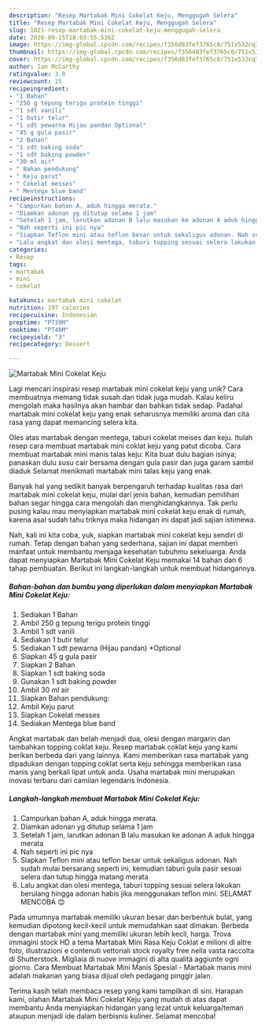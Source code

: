 ```yaml
---
description: "Resep Martabak Mini Cokelat Keju, Menggugah Selera"
title: "Resep Martabak Mini Cokelat Keju, Menggugah Selera"
slug: 1021-resep-martabak-mini-cokelat-keju-menggugah-selera
date: 2020-09-15T18:03:55.536Z
image: https://img-global.cpcdn.com/recipes/f356d83fef3765c0/751x532cq70/martabak-mini-cokelat-keju-foto-resep-utama.jpg
thumbnail: https://img-global.cpcdn.com/recipes/f356d83fef3765c0/751x532cq70/martabak-mini-cokelat-keju-foto-resep-utama.jpg
cover: https://img-global.cpcdn.com/recipes/f356d83fef3765c0/751x532cq70/martabak-mini-cokelat-keju-foto-resep-utama.jpg
author: Ian McCarthy
ratingvalue: 3.8
reviewcount: 15
recipeingredient:
- "1 Bahan"
- "250 g tepung terigu protein tinggi"
- "1 sdt vanili"
- "1 butir telur"
- "1 sdt pewarna Hijau pandan Optional"
- "45 g gula pasir"
- "2 Bahan"
- "1 sdt baking soda"
- "1 sdt baking powder"
- "30 ml air"
- " Bahan pendukung"
- " Keju parut"
- " Cokelat messes"
- " Mentega blue band"
recipeinstructions:
- "Campurkan bahan A, aduk hingga merata."
- "Diamkan adonan yg ditutup selama 1 jam"
- "Setelah 1 jam, larutkan adonan B lalu masukan ke adonan A aduk hingga merata"
- "Nah seperti ini pic nya"
- "Siapkan Teflon mini atau teflon besar untuk sekaligus adonan. Nah sudah mulai bersarang seperti ini, kemudian taburi gula pasir sesuai selera dan tutup hingga matang merata"
- "Lalu angkat dan olesi mentega, taburi topping sesuai selera lakukan berulang hingga adonan habis jika menggunakan teflon mini. SELAMAT MENCOBA 😊"
categories:
- Resep
tags:
- martabak
- mini
- cokelat

katakunci: martabak mini cokelat 
nutrition: 197 calories
recipecuisine: Indonesian
preptime: "PT39M"
cooktime: "PT48M"
recipeyield: "3"
recipecategory: Dessert

---
```



![Martabak Mini Cokelat Keju](https://img-global.cpcdn.com/recipes/f356d83fef3765c0/751x532cq70/martabak-mini-cokelat-keju-foto-resep-utama.jpg)

Lagi mencari inspirasi resep martabak mini cokelat keju yang unik? Cara membuatnya memang tidak susah dan tidak juga mudah. Kalau keliru mengolah maka hasilnya akan hambar dan bahkan tidak sedap. Padahal martabak mini cokelat keju yang enak seharusnya memiliki aroma dan cita rasa yang dapat memancing selera kita.

Oles atas martabak dengan mentega, taburi cokelat meises dan keju. Itulah resep cara membuat martabak mini coklat keju yang patut dicoba. Cara membuat martabak mini manis talas keju: Kita buat dulu bagian isinya; panaskan dulu susu cair bersama dengan gula pasir dan juga garam sambil diaduk Selamat menikmati martabak mini talas keju yang enak.

Banyak hal yang sedikit banyak berpengaruh terhadap kualitas rasa dari martabak mini cokelat keju, mulai dari jenis bahan, kemudian pemilihan bahan segar hingga cara mengolah dan menghidangkannya. Tak perlu pusing kalau mau menyiapkan martabak mini cokelat keju enak di rumah, karena asal sudah tahu triknya maka hidangan ini dapat jadi sajian istimewa.


Nah, kali ini kita coba, yuk, siapkan martabak mini cokelat keju sendiri di rumah. Tetap dengan bahan yang sederhana, sajian ini dapat memberi manfaat untuk membantu menjaga kesehatan tubuhmu sekeluarga. Anda dapat menyiapkan Martabak Mini Cokelat Keju memakai 14 bahan dan 6 tahap pembuatan. Berikut ini langkah-langkah untuk membuat hidangannya.

<!--inarticleads1-->

##### Bahan-bahan dan bumbu yang diperlukan dalam menyiapkan Martabak Mini Cokelat Keju:

1. Sediakan 1 Bahan
1. Ambil 250 g tepung terigu protein tinggi
1. Ambil 1 sdt vanili
1. Sediakan 1 butir telur
1. Sediakan 1 sdt pewarna (Hijau pandan) *Optional
1. Siapkan 45 g gula pasir
1. Siapkan 2 Bahan
1. Siapkan 1 sdt baking soda
1. Gunakan 1 sdt baking powder
1. Ambil 30 ml air
1. Siapkan  Bahan pendukung:
1. Ambil  Keju parut
1. Siapkan  Cokelat messes
1. Sediakan  Mentega blue band


Angkat martabak dan belah menjadi dua, olesi dengan margarin dan tambahkan topping coklat keju. Resep martabak coklat keju yang kami berikan berbeda dari yang lainnya. Kami memberikan rasa martabak yang dipadukan dengan topping coklat serta keju sehingga memberikan rasa manis yang berkali lipat untuk anda. Usaha martabak mini merupakan inovasi terbaru dari camilan legendaris Indonesia. 

<!--inarticleads2-->

##### Langkah-langkah membuat Martabak Mini Cokelat Keju:

1. Campurkan bahan A, aduk hingga merata.
1. Diamkan adonan yg ditutup selama 1 jam
1. Setelah 1 jam, larutkan adonan B lalu masukan ke adonan A aduk hingga merata
1. Nah seperti ini pic nya
1. Siapkan Teflon mini atau teflon besar untuk sekaligus adonan. Nah sudah mulai bersarang seperti ini, kemudian taburi gula pasir sesuai selera dan tutup hingga matang merata
1. Lalu angkat dan olesi mentega, taburi topping sesuai selera lakukan berulang hingga adonan habis jika menggunakan teflon mini. SELAMAT MENCOBA 😊


Pada umumnya martabak memiliki ukuran besar dan berbentuk bulat, yang kemudian dipotong kecil-kecil untuk memudahkan saat dimakan. Berbeda dengan martabak mini yang memiliki ukuran lebih kecil, harga. Trova immagini stock HD a tema Martabak Mini Rasa Keju Coklat e milioni di altre foto, illustrazioni e contenuti vettoriali stock royalty free nella vasta raccolta di Shutterstock. Migliaia di nuove immagini di alta qualità aggiunte ogni giorno. Cara Membuat Martabak Mini Manis Spesial - Martabak manis mini adalah makanan yang biasa dijual oleh pedagang pinggir jalan. 

Terima kasih telah membaca resep yang kami tampilkan di sini. Harapan kami, olahan Martabak Mini Cokelat Keju yang mudah di atas dapat membantu Anda menyiapkan hidangan yang lezat untuk keluarga/teman ataupun menjadi ide dalam berbisnis kuliner. Selamat mencoba!
